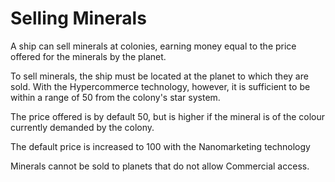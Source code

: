 # Selling Minerals

A ship can sell minerals at colonies, earning money equal to the price offered for the minerals by the planet.

To sell minerals, the ship must be located at the planet to which they are sold. With the Hypercommerce technology, however, it is sufficient to be within a range of 50 from the colony's star system.

The price offered is by default 50, but is higher if the mineral is of the colour currently demanded by the colony.

The default price is increased to 100 with the Nanomarketing technology

Minerals cannot be sold to planets that do not allow Commercial access.
